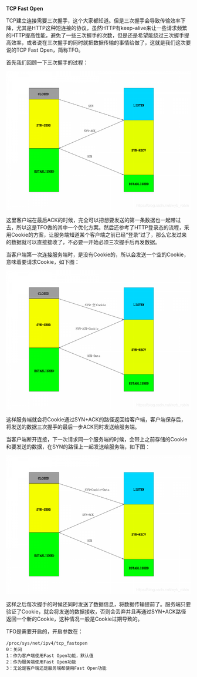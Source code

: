 **TCP  Fast Open**

TCP建立连接需要三次握手，这个大家都知道。但是三次握手会导致传输效率下降，尤其是HTTP这种短连接的协议，虽然HTTP有keep-alive来让一些请求频繁的HTTP提高性能，避免了一些三次握手的次数，但是还是希望能绕过三次握手提高效率，或者说在三次握手的同时就把数据传输的事情给做了，这就是我们这次要说的TCP Fast Open，简称TFO。

首先我们回顾一下三次握手的过程：

![](images/WEBRESOURCE8493f03ca1ead3dd45d6ed0f715ad8c9截图.png)

这里客户端在最后ACK的时候，完全可以把想要发送的第一条数据也一起带过去，所以这是TFO做的其中一个优化方案。然后还参考了HTTP登录态的流程，采用Cookie的方案，让服务端知道某个客户端之前已经“登录”过了，那么它发过来的数据就可以直接接收了，不必要一开始必须三次握手后再发数据。

当客户端第一次连接服务端时，是没有Cookie的，所以会发送一个空的Cookie，意味着要请求Cookie，如下图：

![](images/WEBRESOURCEa912cdbb7ee161faaa2e146a3024ee3a截图.png)

这样服务端就会将Cookie通过SYN+ACK的路径返回给客户端，客户端保存后，将发送的数据三次握手的最后一步ACK同时发送给服务端。

当客户端断开连接，下一次请求同一个服务端的时候，会带上之前存储的Cookie和要发送的数据，在SYN的路径上一起发送给服务端，如下图：

![](images/WEBRESOURCE923d02ba3f00d0877df4cb8106917fb9截图.png)

这样之后每次握手的时候还同时发送了数据信息，将数据传输提前了。服务端只要验证了Cookie，就会将发送的数据接收，否则会丢弃并且再通过SYN+ACK路径返回一个新的Cookie，这种情况一般是Cookie过期导致的。

TFO是需要开启的，开启参数在：

```
/proc/sys/net/ipv4/tcp_fastopen
0：关闭
1：作为客户端使用Fast Open功能，默认值
2：作为服务端使用Fast Open功能
3：无论是客户端还是服务端都使用Fast Open功能
```